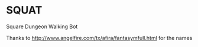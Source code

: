 # SQUAT
Square Dungeon Walking Bot

Thanks to http://www.angelfire.com/tx/afira/fantasymfull.html for the names
